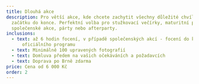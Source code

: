 ```yaml
---
title: Dlouhá akce
description: Pro větší akce, kde chcete zachytit všechny důležité chvíle od
  začátku do konce. Perfektní volba pro stužkovací večírky, maturitní plesy,
  společenské akce, párty nebo afterparty.
inclusions:
  - text: až 6 hodin focení, v případě společenských akcí - focení do konce
      oficiálního programu
  - text: Minimálně 100 upravených fotografií
  - text: Domluva předem na vašich očekáváních a požadavcích
  - text: Doprava po Brně zdarma
price: Cena od 6 000 Kč
order: 2
---
```

